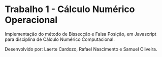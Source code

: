 # Trabalho 1 - Cálculo Numérico Operacional

Implementação do método de Bissecção e Falsa Posição, em Javascript para disciplina de Cálculo Numérico Computacional.

Desenvolvido por: Laerte Cardozo, Rafael Nascimento e Samuel Oliveira.
